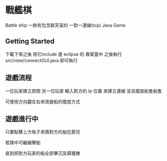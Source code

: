 # 戰艦棋
Battle ship 一款有包含聊天室的 一對一連線(tcp) Java Game
## Getting Started

下載下來之後 把它include 進 eclipse 的 專案當中
之後執行  src/view/connectGUI.java 即可執行

## 遊戲流程

一位玩家建立房間
另一位玩家 輸入對方的 Ip 位置 來建立連線
並且擺放船隻船隻

可使用方向鍵左右來改變船的擺放方式


## 遊戲進行中

只要點擊上方格子來猜對方的船在那兒

若猜中可繼續擊船

直到把對方玩家的船全部擊沉及算獲勝
